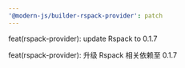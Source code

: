 ```yaml
---
'@modern-js/builder-rspack-provider': patch
---
```


feat(rspack-provider): update Rspack to 0.1.7

feat(rspack-provider): 升级 Rspack 相关依赖至 0.1.7
